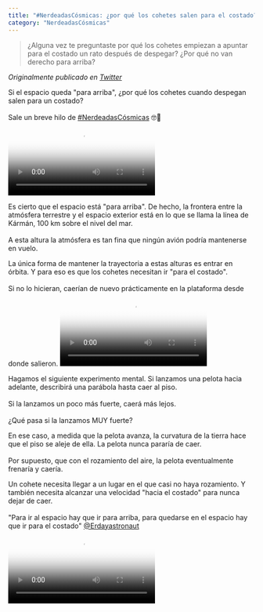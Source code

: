 ```yaml
---
title: "#NerdeadasCósmicas: ¿por qué los cohetes salen para el costado?"
category: "NerdeadasCósmicas"
---
```

> ¿Alguna vez te preguntaste por qué los cohetes empiezan a apuntar para el costado un rato después de despegar? ¿Por qué no van derecho para arriba?

*Originalmente publicado en [Twitter](https://twitter.com/guidodecaso/status/1303371220914765824)*

<div class="card-tweets" dir="auto">
    <p>Si el espacio queda "para arriba", ¿por qué los cohetes cuando despegan salen para un costado?<br />
<br />
Sale un breve hilo de <a class="entity-hashtag" href="/hashtag/NerdeadasC%C3%B3smicas">#NerdeadasCósmicas</a> 🤓🌌 <span class="entity-video"><video controls poster="https://pbs.twimg.com/ext_tw_video_thumb/1303360605651374085/pu/img/i5MfgHR2nwfWee-A.jpg"><source src="https://video.twimg.com/ext_tw_video/1303360605651374085/pu/vid/1280x720/JQzGfQ06QSVTjmxi.mp4?tag=10" type="video/mp4"><br />
<source src="https://video.twimg.com/ext_tw_video/1303360605651374085/pu/pl/vhdtHr5xHdVp65vQ.m3u8?tag=10" type="application/x-mpegURL"> Sorry, your browser doesn't support embedded videos<br><img alt="" src="https://pbs.twimg.com/ext_tw_video_thumb/1303360605651374085/pu/img/i5MfgHR2nwfWee-A.jpg"></video></span></p>
    <p>Es cierto que el espacio está "para arriba". De hecho, la frontera entre la atmósfera terrestre y el espacio exterior está en lo que se llama la línea de Kármán, 100 km sobre el nivel del mar.<br />
<br />
A esta altura la atmósfera es tan fina que ningún avión podría mantenerse en vuelo. <span class="entity-image"><a href="https://pbs.twimg.com/media/EhaAxD0WoAgWhGW.jpg" target="_blank"><img alt="" src="https://pbs.twimg.com/media/EhaAxD0WoAgWhGW.jpg" data-src="https://pbs.twimg.com/media/EhaAxD0WoAgWhGW.jpg"></a></span></p>
    <p>La única forma de mantener la trayectoria a estas alturas es entrar en órbita. Y para eso es que los cohetes necesitan ir "para el costado". <br />
<br />
Si no lo hicieran, caerían de nuevo prácticamente en la plataforma desde donde salieron. <span class="entity-video-gif"><video autoplay loop controls poster="https://pbs.twimg.com/tweet_video_thumb/EhaBOioWoAEaK2_.jpg"><source src="https://video.twimg.com/tweet_video/EhaBOioWoAEaK2_.mp4" type="video/mp4"><img alt="Wiley Coyote GIF" src="https://pbs.twimg.com/tweet_video_thumb/EhaBOioWoAEaK2_.jpg"></video></span></p>
    <p>Hagamos el siguiente experimento mental. Si lanzamos una pelota hacia adelante, describirá una parábola hasta caer al piso.<br />
<br />
Si la lanzamos un poco más fuerte, caerá más lejos.<br />
<br />
¿Qué pasa si la lanzamos MUY fuerte? <span class="entity-image"><a href="https://pbs.twimg.com/media/EhaBAEJX0AAdm5Z.png" target="_blank"><img alt="" src="https://pbs.twimg.com/media/EhaBAEJX0AAdm5Z.png" data-src="https://pbs.twimg.com/media/EhaBAEJX0AAdm5Z.png"></a></span></p>
    <p>En ese caso, a medida que la pelota avanza, la curvatura de la tierra hace que el piso se aleje de ella. La pelota nunca pararía de caer.<br />
<br />
Por supuesto, que con el rozamiento del aire, la pelota eventualmente frenaría y caería.</p>
    <p>Un cohete necesita llegar a un lugar en el que casi no haya rozamiento. Y también necesita alcanzar una velocidad "hacia el costado" para nunca dejar de caer.<br />
<br />
 "Para ir al espacio hay que ir para arriba, para quedarse en el espacio hay que ir para el costado" <a class="entity-mention" href="https://twitter.com/Erdayastronaut">@Erdayastronaut</a> <span class="entity-video-gif"><video autoplay loop controls poster="https://pbs.twimg.com/tweet_video_thumb/EhaBPgyWsAA2rir.jpg"><source src="https://video.twimg.com/tweet_video/EhaBPgyWsAA2rir.mp4" type="video/mp4"><img alt="Earth Orbit GIF" src="https://pbs.twimg.com/tweet_video_thumb/EhaBPgyWsAA2rir.jpg"></video></span></p>
</div>

